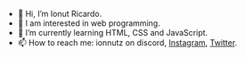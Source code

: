 - 👋 Hi, I’m Ionut Ricardo.
- 👀 I am interested in web programming.
- 🌱 I’m currently learning HTML, CSS and JavaScript.
- 📫 How to reach me: ionnutz on discord, [Instagram](https://www.instagram.com/ionnutz028/), [Twitter](https://twitter.com/ionnutz28).

<!---
ionnutzz/ionnutzz is a ✨ special ✨ repository because its `README.md` (this file) appears on your GitHub profile.
You can click the Preview link to take a look at your changes.
--->

